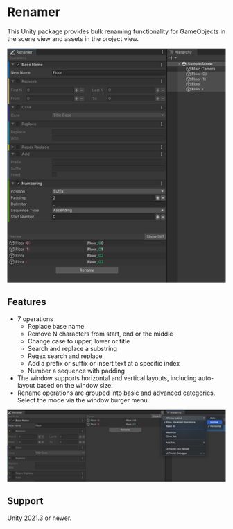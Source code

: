 # Renamer

This Unity package provides bulk renaming functionality for GameObjects in the scene view and assets in the project view.

![](Media/Renamer.png)

## Features
- 7 operations
  - Replace base name
  - Remove N characters from start, end or the middle
  - Change case to upper, lower or title
  - Search and replace a substring
  - Regex search and replace
  - Add a prefix or suffix or insert text at a specific index
  - Number a sequence with padding
- The window supports horizontal and vertical layouts, including auto-layout based on the window size.
- Rename operations are grouped into basic and advanced categories. Select the mode via the window burger menu.

![](Media/RenamerMenu.png)

## Support
Unity 2021.3 or newer.